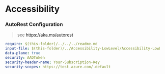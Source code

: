 # Accessibility

### AutoRest Configuration

> see https://aka.ms/autorest

```yaml
require: $(this-folder)/../../../readme.md
input-file: $(this-folder)/../Accessibility-LowLevel/Accessibility-LowLevel.json
data-plane: true
security: AADToken
security-header-name: Your-Subscription-Key
security-scopes: https://test.azure.com/.default
```
